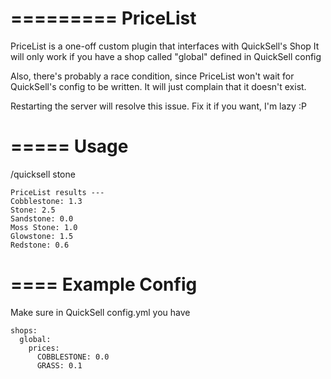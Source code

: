 =========
PriceList
=========
PriceList is a one-off custom plugin that interfaces with QuickSell's Shop
It will only work if you have a shop called "global" defined in QuickSell config


Also, there's probably a race condition, since PriceList won't wait for
QuickSell's config to be written. It will just complain that it doesn't exist.


Restarting the server will resolve this issue. Fix it if you want, I'm lazy :P


=====
Usage
=====
/quicksell stone


```
PriceList results ---
Cobblestone: 1.3
Stone: 2.5
Sandstone: 0.0
Moss Stone: 1.0
Glowstone: 1.5
Redstone: 0.6
```

====
Example Config
====

Make sure in QuickSell config.yml you have
```YML
shops:
  global:
    prices:
      COBBLESTONE: 0.0
      GRASS: 0.1
```
